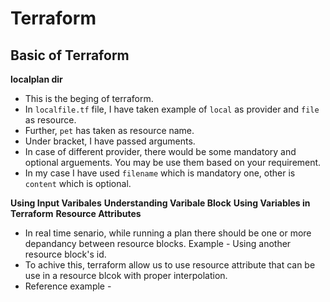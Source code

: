 # Terraform

## Basic of Terraform

**localplan dir**
- This is the beging of terraform.
- In `localfile.tf` file, I have taken example of `local` as provider and `file` as resource.
- Further, `pet` has taken as resource name.
- Under bracket, I have passed arguments.
- In case of different provider, there would be some mandatory and optional arguements. You may be use them based on your requirement.
- In my case I have used `filename` which is mandatory one, other is `content` which is optional. 

**Using Input Varibales**
**Understanding Varibale Block**
**Using Variables in Terraform**
**Resource Attributes**
- In real time senario, while running a plan there should be one or more depandancy between resource blocks. Example - Using another resource block's id.
- To achive this, terraform allow us to use resource attribute that can be use in a resource blcok with proper interpolation.
- Reference example - 